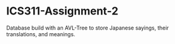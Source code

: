 # ICS311-Assignment-2
 
Database build with an AVL-Tree to store Japanese sayings, their translations, and meanings.